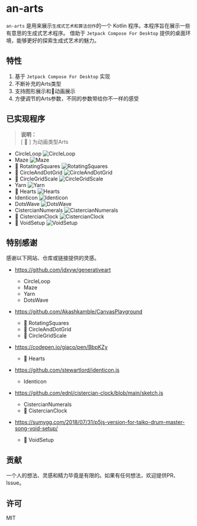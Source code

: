 # an-arts

`an-arts` 是用来展示`生成式艺术和算法创作`的一个 Kotlin 程序。本程序旨在展示一些有意思的生成式艺术程序。
借助于 `Jetpack Compose For Desktop` 提供的桌面环境，能够更好的探索生成式艺术的魅力。

## 特性

1. 基于 `Jetpack Compose For Desktop` 实现
1. 不断补充的Arts类型
1. 支持图形展示和💫动画展示
1. 方便调节的Arts参数，不同的参数带给你不一样的感受

## 已实现程序

> **说明：**  
> [ 💫 ] 为动画类型Arts

+ CircleLoop
  ![CircleLoop](screenshots/CircleLoop.png)
+ Maze
  ![Maze](screenshots/Maze.png)
+ 💫 RotatingSquares
  ![RotatingSquares](screenshots/RotatingSquares.png)
+ 💫 CircleAndDotGrid
  ![CircleAndDotGrid](screenshots/CircleAndDotGrid.png)
+ 💫 CircleGridScale
  ![CircleGridScale](screenshots/CircleGridScale.png)
+ Yarn
  ![Yarn](screenshots/Yarn.png)
+ 💫 Hearts
  ![Hearts](screenshots/Hearts.png)
+ Identicon
  ![Identicon](screenshots/Identicon.png)
+ DotsWave
  ![DotsWave](screenshots/DotsWave.png)
+ CistercianNumerals
  ![CistercianNumerals](screenshots/CistercianNumerals.png)
+ 💫 CistercianClock
  ![CistercianClock](screenshots/CistercianClock.png)
+ 💫 VoidSetup
  ![VoidSetup](screenshots/VoidSetup.png)

## 特别感谢

感谢以下网站、仓库或链接提供的灵感。

+ https://github.com/jdxyw/generativeart
    + CircleLoop
    + Maze
    + Yarn
    + DotsWave

+ https://github.com/Akashkamble/CanvasPlayground
    + 💫 RotatingSquares
    + 💫 CircleAndDotGrid
    + 💫 CircleGridScale

+ https://codepen.io/giaco/pen/BbpKZy
    + 💫 Hearts

+ https://github.com/stewartlord/identicon.js
    + Identicon

+ https://github.com/ednl/cistercian-clock/blob/main/sketch.js
    + CistercianNumerals
    + 💫 CistercianClock

+ https://sumygg.com/2018/07/31/p5js-version-for-taiko-drum-master-song-void-setup/
    + 💫 VoidSetup

## 贡献

一个人的想法、灵感和精力毕竟是有限的。如果有任何想法，欢迎提供PR、Issue。

## 许可

MIT
